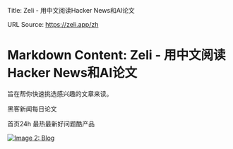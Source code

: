 Title: Zeli - 用中文阅读Hacker News和AI论文

URL Source: https://zeli.app/zh

Markdown Content:
Zeli - 用中文阅读Hacker News和AI论文
===============

[](https://zeli.app/zh/pwa)

旨在帮你快速挑选感兴趣的文章来读。

黑客新闻每日论文

首页24h 最热最新好问题酷产品

[](https://x.com/immazzystar)[![Image 2: Blog](https://zeli.app/_next/image?url=%2Favatar.jpeg&w=48&q=75)](https://mazzzystar.com/?utm_source=zeli.app)[](https://letterbird.co/zeli)
